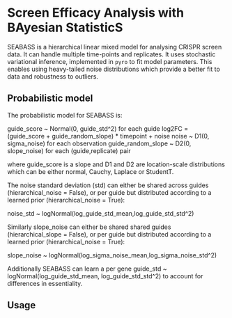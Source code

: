 # Screen Efficacy Analysis with BAyesian StatisticS

SEABASS is a hierarchical linear mixed model for analysing CRISPR screen data. It can handle multiple time-points and replicates. It uses stochastic variational inference, implemented in `pyro` to fit model parameters. This enables using heavy-tailed noise distributions which provide a better fit to data and robustness to outliers. 

## Probabilistic model

The probabilistic model for SEABASS is: 

guide_score ~ Normal(0, guide_std^2) for each guide
log2FC = (guide_score + guide_random_slope) * timepoint + noise
noise ~ D1(0, sigma_noise) for each observation
guide_random_slope ~ D2(0, slope_noise) for each (guide,replicate) pair

where guide_score is a slope and D1 and D2 are location-scale distributions which can be either normal, Cauchy, Laplace or StudentT. 

The noise standard deviation (std) can either be shared across guides (hierarchical_noise = False), or per guide but distributed according to a learned prior (hierarchical_noise = True): 

noise_std ~ logNormal(log_guide_std_mean,log_guide_std_std^2)

Similarly slope_noise can either be shared shared guides (hierarchical_slope = False), or per guide but distributed according to a learned prior (hierarchical_noise = True):

slope_noise ~ logNormal(log_sigma_noise_mean,log_sigma_noise_std^2)

Additionally SEABASS can learn a per gene guide_std ~ logNormal(log_guide_std_mean, log_guide_std_std^2) to account for differences in essentiality. 

## Usage

